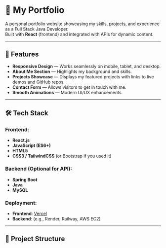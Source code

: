 # 🌟 My Portfolio

A personal portfolio website showcasing my skills, projects, and experience as a Full Stack Java Developer.  
Built with **React** (frontend) and integrated with APIs for dynamic content.

---

## 📌 Features
- **Responsive Design** — Works seamlessly on mobile, tablet, and desktop.
- **About Me Section** — Highlights my background and skills.
- **Projects Showcase** — Displays my featured projects with links to live demos and GitHub repos.
- **Contact Form** — Allows visitors to get in touch with me.
- **Smooth Animations** — Modern UI/UX enhancements.

---

## 🛠️ Tech Stack
### Frontend:
- **React.js**
- **JavaScript (ES6+)**
- **HTML5**
- **CSS3 / TailwindCSS** (or Bootstrap if you used it)

### Backend (Optional for API):
- **Spring Boot**
- **Java**
- **MySQL**

### Deployment:
- **Frontend**: [Vercel](https://vercel.com)  
- **Backend**: (e.g., Render, Railway, AWS EC2)

---

## 📂 Project Structure
